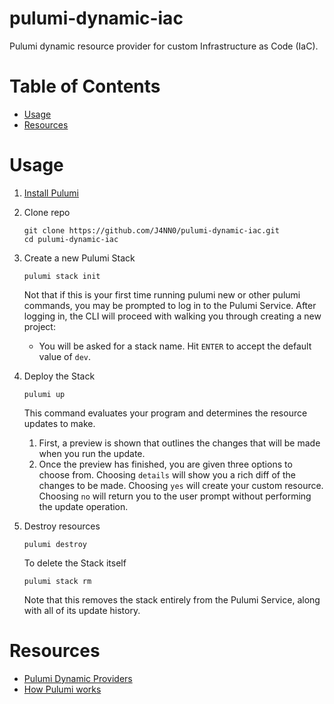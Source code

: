 # pulumi-dynamic-iac

Pulumi dynamic resource provider for custom Infrastructure as Code (IaC).

# Table of Contents

- [Usage](https://github.com/J4NN0/pulumi-dynamic-iac#usage)
- [Resources](https://github.com/J4NN0/pulumi-dynamic-iac#resources)

# Usage

1. [Install Pulumi](https://www.pulumi.com/docs/get-started/install/)

2. Clone repo

       git clone https://github.com/J4NN0/pulumi-dynamic-iac.git
       cd pulumi-dynamic-iac

3. Create a new Pulumi Stack

       pulumi stack init

    Not that if this is your first time running pulumi new or other pulumi commands, you may be prompted to log in to the Pulumi Service. After logging in, the CLI will proceed with walking you through creating a new project:

   - You will be asked for a stack name. Hit `ENTER` to accept the default value of `dev`.

4. Deploy the Stack

       pulumi up

   This command evaluates your program and determines the resource updates to make.

   1. First, a preview is shown that outlines the changes that will be made when you run the update.
   2. Once the preview has finished, you are given three options to choose from. Choosing `details` will show you a rich diff of the changes to be made. Choosing `yes` will create your custom resource. Choosing `no` will return you to the user prompt without performing the update operation.

5. Destroy resources

       pulumi destroy

   To delete the Stack itself

       pulumi stack rm

   Note that this removes the stack entirely from the Pulumi Service, along with all of its update history.

# Resources 

- [Pulumi Dynamic Providers](https://www.pulumi.com/docs/intro/concepts/resources/dynamic-providers/)
- [How Pulumi works](https://www.pulumi.com/docs/intro/concepts/how-pulumi-works/)
